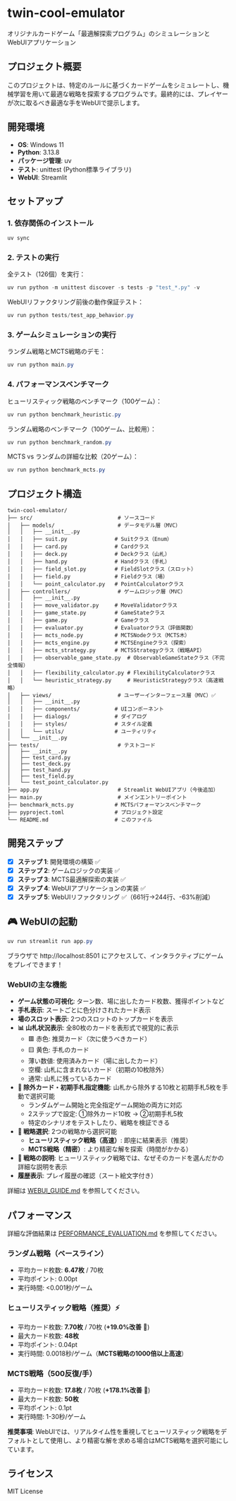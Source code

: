 # twin-cool-emulator

オリジナルカードゲーム「最適解探索プログラム」のシミュレーションとWebUIアプリケーション

## プロジェクト概要

このプロジェクトは、特定のルールに基づくカードゲームをシミュレートし、機械学習を用いて最適な戦略を探索するプログラムです。最終的には、プレイヤーが次に取るべき最適な手をWebUIで提示します。

## 開発環境

- **OS**: Windows 11
- **Python**: 3.13.8
- **パッケージ管理**: uv
- **テスト**: unittest (Python標準ライブラリ)
- **WebUI**: Streamlit

## セットアップ

### 1. 依存関係のインストール

```powershell
uv sync
```

### 2. テストの実行

全テスト（126個）を実行：

```powershell
uv run python -m unittest discover -s tests -p "test_*.py" -v
```

WebUIリファクタリング前後の動作保証テスト：

```powershell
uv run python tests/test_app_behavior.py
```

### 3. ゲームシミュレーションの実行

ランダム戦略とMCTS戦略のデモ：

```powershell
uv run python main.py
```

### 4. パフォーマンスベンチマーク

ヒューリスティック戦略のベンチマーク（100ゲーム）：

```powershell
uv run python benchmark_heuristic.py
```

ランダム戦略のベンチマーク（100ゲーム、比較用）：

```powershell
uv run python benchmark_random.py
```

MCTS vs ランダムの詳細な比較（20ゲーム）：

```powershell
uv run python benchmark_mcts.py
```

## プロジェクト構造

```
twin-cool-emulator/
├── src/                           # ソースコード
│   ├── models/                    # データモデル層（MVC）
│   │   ├── __init__.py
│   │   ├── suit.py               # Suitクラス（Enum）
│   │   ├── card.py               # Cardクラス
│   │   ├── deck.py               # Deckクラス（山札）
│   │   ├── hand.py               # Handクラス（手札）
│   │   ├── field_slot.py         # FieldSlotクラス（スロット）
│   │   ├── field.py              # Fieldクラス（場）
│   │   └── point_calculator.py   # PointCalculatorクラス
│   ├── controllers/               # ゲームロジック層（MVC）
│   │   ├── __init__.py
│   │   ├── move_validator.py     # MoveValidatorクラス
│   │   ├── game_state.py         # GameStateクラス
│   │   ├── game.py               # Gameクラス
│   │   ├── evaluator.py          # Evaluatorクラス（評価関数）
│   │   ├── mcts_node.py          # MCTSNodeクラス（MCTS木）
│   │   ├── mcts_engine.py        # MCTSEngineクラス（探索）
│   │   ├── mcts_strategy.py      # MCTSStrategyクラス（戦略API）
│   │   ├── observable_game_state.py  # ObservableGameStateクラス（不完全情報）
│   │   ├── flexibility_calculator.py # FlexibilityCalculatorクラス
│   │   └── heuristic_strategy.py     # HeuristicStrategyクラス（高速戦略）
│   ├── views/                     # ユーザーインターフェース層（MVC）✅
│   │   ├── __init__.py
│   │   ├── components/           # UIコンポーネント
│   │   ├── dialogs/              # ダイアログ
│   │   ├── styles/               # スタイル定義
│   │   └── utils/                # ユーティリティ
│   └── __init__.py
├── tests/                         # テストコード
│   ├── __init__.py
│   ├── test_card.py
│   ├── test_deck.py
│   ├── test_hand.py
│   ├── test_field.py
│   └── test_point_calculator.py
├── app.py                         # Streamlit WebUIアプリ（今後追加）
├── main.py                        # メインエントリーポイント
├── benchmark_mcts.py             # MCTSパフォーマンスベンチマーク
├── pyproject.toml                # プロジェクト設定
└── README.md                     # このファイル
```

## 開発ステップ

- [x] **ステップ 1**: 開発環境の構築 ✅
- [x] **ステップ 2**: ゲームロジックの実装 ✅
- [x] **ステップ 3**: MCTS最適解探索の実装 ✅
- [x] **ステップ 4**: WebUIアプリケーションの実装 ✅
- [x] **ステップ 5**: WebUIリファクタリング ✅（661行→244行、-63%削減）

## 🎮 WebUIの起動

```powershell
uv run streamlit run app.py
```

ブラウザで http://localhost:8501 にアクセスして、インタラクティブにゲームをプレイできます！

### WebUIの主な機能

- **ゲーム状態の可視化**: ターン数、場に出したカード枚数、獲得ポイントなど
- **手札表示**: スートごとに色分けされたカード表示
- **場のスロット表示**: 2つのスロットのトップカードを表示
- **📊 山札状況表示**: 全80枚のカードを表形式で視覚的に表示
  - 🟥 赤色: 推奨カード（次に使うべきカード）
  - 🟨 黄色: 手札のカード
  - 薄い数値: 使用済みカード（場に出したカード）
  - 空欄: 山札に含まれないカード（初期の10枚除外）
  - 通常: 山札に残っているカード
- **🎯 除外カード・初期手札指定機能**: 山札から除外する10枚と初期手札5枚を手動で選択可能
  - ランダムゲーム開始と完全指定ゲーム開始の両方に対応
  - 2ステップで設定: ①除外カード10枚 → ②初期手札5枚
  - 特定のシナリオをテストしたり、戦略を検証できる
- **🎲 戦略選択**: 2つの戦略から選択可能
  - **ヒューリスティック戦略（高速）**: 即座に結果表示（推奨）
  - **MCTS戦略（精密）**: より精密な解を探索（時間がかかる）
- **📝 戦略の説明**: ヒューリスティック戦略では、なぜそのカードを選んだかの詳細な説明を表示
- **履歴表示**: プレイ履歴の確認（スート絵文字付き）

詳細は [WEBUI_GUIDE.md](WEBUI_GUIDE.md) を参照してください。

## パフォーマンス

詳細な評価結果は [PERFORMANCE_EVALUATION.md](PERFORMANCE_EVALUATION.md) を参照してください。

### ランダム戦略（ベースライン）

- 平均カード枚数: **6.47枚** / 70枚
- 平均ポイント: 0.00pt
- 実行時間: <0.001秒/ゲーム

### ヒューリスティック戦略（推奨）⚡

- 平均カード枚数: **7.70枚** / 70枚 (**+19.0%改善** 🎯)
- 最大カード枚数: **48枚**
- 平均ポイント: 0.04pt
- 実行時間: 0.0018秒/ゲーム（**MCTS戦略の1000倍以上高速**）

### MCTS戦略（500反復/手）

- 平均カード枚数: **17.8枚** / 70枚 (**+178.1%改善** 🎉)
- 最大カード枚数: **50枚**
- 平均ポイント: 0.1pt
- 実行時間: 1-30秒/ゲーム

**推奨事項**: WebUIでは、リアルタイム性を重視してヒューリスティック戦略をデフォルトとして使用し、より精密な解を求める場合はMCTS戦略を選択可能にしています。

## ライセンス

MIT License
